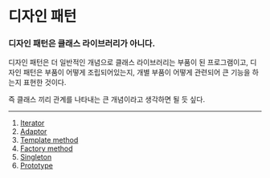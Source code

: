 # 디자인 패턴

### 디자인 패턴은 클래스 라이브러리가 아니다.

디자인 패턴은 더 일반적인 개념으로 클래스 라이브러리는 부품이 된 프로그램이고, 디자인 패턴은 부품이 어떻게 조립되어있는지, 개별 부품이 어떻게 관련되어 큰 기능을 하는지 표현한 것이다. 

즉 클래스 끼리 관계를 나타내는 큰 개념이라고 생각하면 될 듯 싶다.

---

1. [Iterator](./Iterator/iterator_pattern.md)
2. [Adaptor](./adapter/adapter_pattern.md)
3. [Template method](./template_method/template_method_pattern.md)
4. [Factory method](./factory_method/factory_method_pattern.md)
5. [Singleton](./singleton/singleton_pattern.md)
6. [Prototype](./prototype/prototype_pattern.md)
